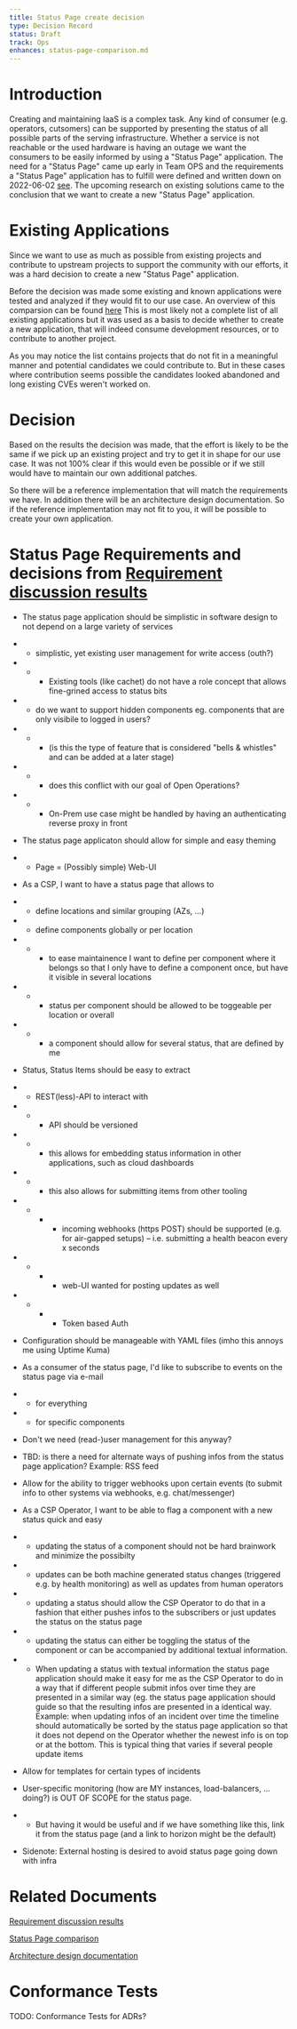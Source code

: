```yaml
---
title: Status Page create decision
type: Decision Record
status: Draft
track: Ops
enhances: status-page-comparison.md
---
```


# Introduction

Creating and maintaining IaaS is a complex task. Any kind of consumer (e.g. operators, cutsomers) can
be supported by presenting the status of all possible parts of the
serving infrastructure. Whether a service is not reachable or
the used hardware is having an outage we want the consumers to be easily informed
by using a "Status Page" application. The need for a "Status Page"
came up early in Team OPS and the requirements a "Status Page" application 
has to fulfill were defined and written down on 2022-06-02 [see](https://github.com/SovereignCloudStack/issues/issues/123).
The upcoming research on existing solutions came to the conclusion that we want to
create a new "Status Page" application.

# Existing Applications

Since we want to use as much as possible from existing projects and contribute to
upstream projects to support the community with our efforts, it was a hard
decision to create a new "Status Page" application.

Before the decision was made some existing and known applications were tested
and analyzed if they would fit to our use case. An overview of this
comparsion can be found [here](https://github.com/SovereignCloudStack/Docs/blob/main/Decisions/status-page-comparison.md)
This is most likely not a complete list of all existing applications but it
was used as a basis to decide whether to create a new application, that
will indeed consume development resources, or to contribute to another project.

As you may notice the list contains projects that do not fit in a meaningful manner
and potential candidates we could contribute to. But in these cases where
contribution seems possible the candidates looked abandoned
and long existing CVEs weren't worked on.

# Decision

Based on the results the decision was made, that the effort is likely to be the same if
we pick up an existing project and try to get it in shape for our use case. It was not
100% clear if this would even be possible or if we still would have to maintain our
own additional patches.

So there will be a reference implementation that will match the requirements we have.
In addition there will be an architecture design documentation. So if the reference
implementation may not fit to you, it will be possible to create your own application.

# Status Page Requirements and decisions from [Requirement discussion results](https://github.com/SovereignCloudStack/issues/files/8822531/20220602-status-page-scs-session.pdf)

* The status page application should be simplistic in software design to not depend on a large
variety of services
* * simplistic, yet existing user management for write access (outh?)
* * * Existing tools (like cachet) do not have a role concept that allows fine-grined access to
status bits
* * do we want to support hidden components eg. components that are only visibile to logged in
users?
* * * (is this the type of feature that is considered "bells & whistles" and can be added at a later
stage)
* * * does this conflict with our goal of Open Operations?
* * * On-Prem use case might be handled by having an authenticating reverse proxy in front
* The status page applicaton should allow for simple and easy theming
* * Page = (Possibly simple) Web-UI

* As a CSP, I want to have a status page that allows to
* * define locations and similar grouping (AZs, ...)
* * define components globally or per location
* * * to ease maintainence I want to define per component where it belongs so that I only have
to define a component once, but have it visible in several locations
* * * status per component should be allowed to be toggeable per location or overall
* * * a component should allow for several status, that are defined by me

* Status, Status Items should be easy to extract
* * REST(less)-API to interact with
* * * API should be versioned
* * * this allows for embedding status information in other applications, such as cloud
dashboards
* * * this also allows for submitting items from other tooling
* * * * incoming webhooks (https POST) should be supported (e.g. for air-gapped setups) –
i.e. submitting a health beacon every x seconds
* * * * web-UI wanted for posting updates as well
* * * * Token based Auth

* Configuration should be manageable with YAML files (imho this annoys me using Uptime Kuma)

* As a consumer of the status page, I'd like to subscribe to events on the status page via e-mail
* * for everything
* * for specific components
* Don't we need (read-)user management for this anyway?
* TBD: is there a need for alternate ways of pushing infos from the status page application?
Example: RSS feed
* Allow for the ability to trigger webhooks upon certain events (to submit info to other systems via
webhooks, e.g. chat/messenger)

* As a CSP Operator, I want to be able to flag a component with a new status quick and easy
* * updating the status of a component should not be hard brainwork and minimize the possibilty
* * updates can be both machine generated status changes (triggered e.g. by health monitoring)
as well as updates from human operators
* * updating a status should allow the CSP Operator to do that in a fashion that either pushes
infos to the subscribers or just updates the status on the status page
* * updating the status can either be toggling the status of the component or can be
accompanied by additional textual information.
* * When updating a status with textual information the status page application should make it
easy for me as the CSP Operator to do in a way that if different people submit infos over time
they are presented in a similar way (eg. the status page application should guide so that the
resulting infos are presented in a identical way. Example: when updating infos of an incident
over time the timeline should automatically be sorted by the status page application so that it
does not depend on the Operator whether the newest info is on top or at the bottom. This is
typical thing that varies if several people update items

* Allow for templates for certain types of incidents

* User-specific monitoring (how are MY instances, load-balancers, ... doing?) is OUT OF SCOPE for
the status page.
* * But having it would be useful and if we have something like this, link it from the status page
(and a link to horizon might be the default)
* Sidenote: External hosting is desired to avoid status page going down with infra

# Related Documents

[Requirement discussion results](https://github.com/SovereignCloudStack/issues/files/8822531/20220602-status-page-scs-session.pdf)

[Status Page comparison](https://github.com/SovereignCloudStack/Docs/blob/main/Decisions/status-page-comparison.md)

[Architecture design documentation](https://github.com/joshmue/scs-docs/tree/statuspage-design/Design-Docs/statuspage)

# Conformance Tests

TODO: Conformance Tests for ADRs?